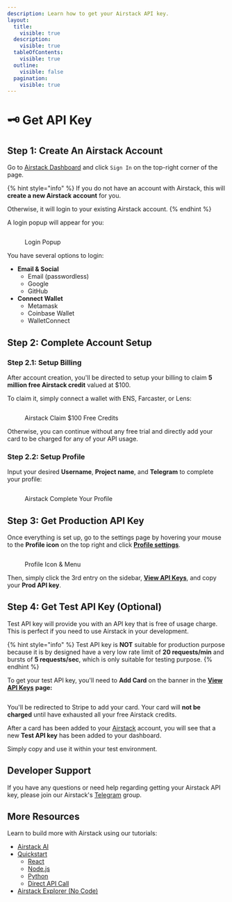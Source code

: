 ```yaml
---
description: Learn how to get your Airstack API key.
layout:
  title:
    visible: true
  description:
    visible: true
  tableOfContents:
    visible: true
  outline:
    visible: false
  pagination:
    visible: true
---
```


# 🗝 Get API Key

## Step 1: Create An Airstack Account

Go to [Airstack Dashboard](https://app.airstack.xyz) and click `Sign In` on the top-right corner of the page.

{% hint style="info" %}
If you do not have an account with Airstack, this will **create a new Airstack account** for you.

Otherwise, it will login to your existing Airstack account.
{% endhint %}

A login popup will appear for you:

<figure><img src="../.gitbook/assets/image (2).png" alt=""><figcaption><p>Login Popup</p></figcaption></figure>

You have several options to login:

* **Email & Social**
  * Email (passwordless)
  * Google
  * GitHub
* **Connect Wallet**
  * Metamask
  * Coinbase Wallet
  * WalletConnect

## Step 2: Complete Account Setup

### Step 2.1: Setup Billing

After account creation, you'll be directed to setup your billing to claim **5 million free Airstack credit** valued at $100.

To claim it, simply connect a wallet with ENS, Farcaster, or Lens:

<figure><img src="../.gitbook/assets/Screenshot 2023-12-04 at 11.59.40.png" alt=""><figcaption><p>Airstack Claim $100 Free Credits</p></figcaption></figure>

Otherwise, you can continue without any free trial and directly add your card to be charged for any of your API usage.

### Step 2.2: Setup Profile

Input your desired **Username**, **Project name**, and **Telegram** to complete your profile:

<figure><img src="../.gitbook/assets/Screenshot 2023-12-04 at 12.29.42.png" alt=""><figcaption><p>Airstack Complete Your Profile</p></figcaption></figure>

## Step 3: Get Production API Key

Once everything is set up, go to the settings page by hovering your mouse to the **Profile icon** on the top right and click [**Profile settings**](https://app.airstack.xyz/profile-settings/profile).

<figure><img src="../.gitbook/assets/Screenshot 2023-12-04 at 12.22.01.png" alt=""><figcaption><p>Profile Icon &#x26; Menu</p></figcaption></figure>

Then, simply click the 3rd entry on the sidebar, [**View API Keys**](https://app.airstack.xyz/profile-settings/api-keys), and copy your **Prod API key**.

## Step 4: Get Test API Key (Optional)

Test API key will provide you with an API key that is free of usage charge. This is perfect if you need to use Airstack in your development.

{% hint style="info" %}
Test API key is **NOT** suitable for production purpose because it is by designed have a very low rate limit of **20 requests/min** and bursts of **5 requests/sec**, which is only suitable for testing purpose.
{% endhint %}

To get your test API key, you'll need to **Add Card** on the banner in the [**View API Keys**](https://app.airstack.xyz/profile-settings/api-keys) **page:**

<figure><img src="../.gitbook/assets/Screenshot 2023-12-04 at 12.15.01.png" alt=""><figcaption></figcaption></figure>

You'll be redirected to Stripe to add your card. Your card will **not be charged** until have exhausted all your free Airstack credits.

After a card has been added to your [Airstack](https://airstack.xyz) account, you will see that a new **Test API key** has been added to your dashboard.

Simply copy and use it within your test environment.

## Developer Support

If you have any questions or need help regarding getting your Airstack API key, please join our Airstack's [Telegram](https://t.me/+1k3c2FR7z51mNDRh) group.

## More Resources

Learn to build more with Airstack using our tutorials:

* [Airstack AI](airstack-ai.md)
* [Quickstart](quickstart/)
  * [React](quickstart/react.md)
  * [Node.js](quickstart/node.md)
  * [Python](quickstart/python.md)
  * [Direct API Call](quickstart/direct-api-call.md)
* [Airstack Explorer (No Code)](airstack-explorer.md)
